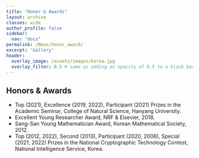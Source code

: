 ```yaml
---
title: "Honer & Awards"
layout: archive
classes: wide
author_profile: false
sidebar:
  nav: "docs"
permalink: /News/honor_award/
excerpt: 'Gallery'
header:
  overlay_image: /assets/images/korea.jpg
  overlay_filter: 0.5 # same as adding an opacity of 0.5 to a black background
---
```


## Honors & Awards

<ul type="square">
    <li>
        Top (2021), Excellence (2019, 2022), Participant (2021) Prizes in the Academic Seminar, College of Natural Science, Hanyang University.
    </li>
    <li>
        Excellent Young Researcher Award, NRF & Elsevier, 2018.
    </li>
    <li>
        Sang-San Young Mathematician Award, Korean Mathematical Society, 2012. 
    </li>
    <li>
        Top (2012, 2022), Second (2013), Participant (2020, 2006), Special (2021, 2022) Prizes in the National Cryptographic Technology Contest, National Intelligence Service, Korea.
    </li>
</ul>
